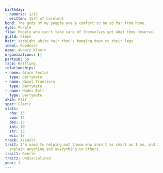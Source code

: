 ```yaml
---
birthday:
  numeric: 1/15
  written: 15th of Corelent
bond: The gods of my people are a comfort to me so far from home.
eyes: Purple
flaw: People who can't take care of themselves get what they deserve.
guild: Fiesn
hair: straight white hair that's hanging down to their legs
ideal: Goodness
name: Avaery Klaern
organizations: []
partyID: 59
race: Halfling
relationships:
- name: Grace Festus
  type: partymate
- name: Hazel Traeliorn
  type: partymate
- name: Hodus Belt
  type: partymate
skin: Fair
spec: Cleric
stats:
  cha: 13
  con: 14
  dex: 15
  int: 10
  str: 13
  wis: 17
track: Assault
trait: I'm used to helping out those who aren't as smart as I am, and I patiently
  explain anything and everything to others.
trait1: Gentle
trait2: Undisciplined
year: 1
---
```


